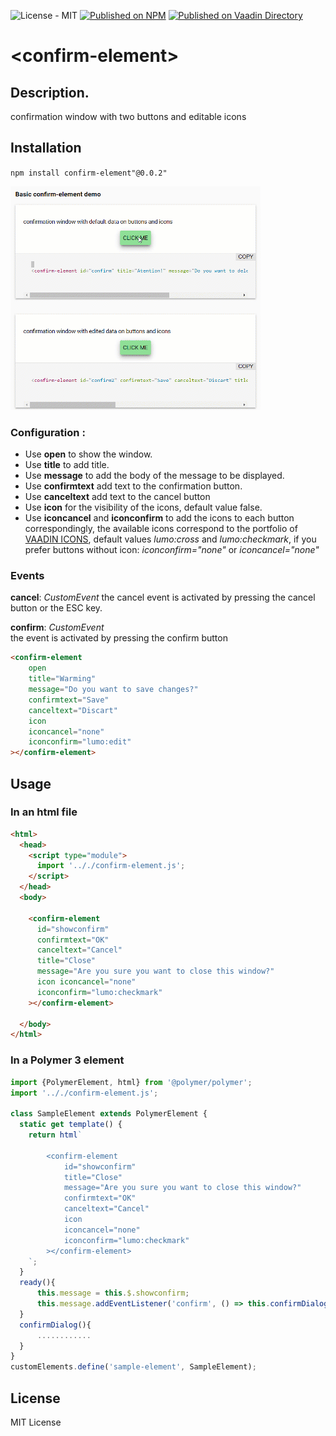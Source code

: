 
![License - MIT](https://img.shields.io/github/license/dacelisl/confirm-element.svg) [![Published on NPM](https://img.shields.io/badge/NPM-Published-red.svg)](https://www.npmjs.com/package/confirm-element) [![Published on Vaadin  Directory](https://img.shields.io/badge/Vaadin%20Directory-published-00b4f0.svg)](https://vaadin.com/directory/component/dacelislconfirm-element)



# \<confirm-element\>

## Description.

confirmation window with two buttons and editable icons  


## Installation

`npm install confirm-element"@0.0.2"` 


![Screenshot of confirm-element](https://raw.githubusercontent.com/Dacelisl/confirm-element/master/confirm-element.gif)

### Configuration _<confirm-element>_:

* Use **open** to show the window.
* Use **title** to add title.
* Use **message** to add the body of the message to be displayed.
* Use **confirmtext** add text to the confirmation button.
* Use **canceltext** add text to the cancel button
* Use **icon** for the visibility of the icons, default value false.
* Use **iconcancel** and **iconconfirm** to add the icons to each button correspondingly, the available icons correspond to the portfolio of  [VAADIN ICONS](https://cdn.vaadin.com/vaadin-lumo-styles/1.4.2/demo/icons.html),  default values *lumo:cross* and *lumo:checkmark*, if you prefer buttons without icon: *iconconfirm="none"* or *iconcancel="none"* 


### Events  
**cancel**:  *CustomEvent*
the cancel event is activated by pressing the cancel button or the ESC key.

**confirm**: *CustomEvent*  
the event is activated by pressing the confirm button


```html
<confirm-element 
    open
    title="Warming"
    message="Do you want to save changes?" 
    confirmtext="Save" 
    canceltext="Discart" 
    icon 
    iconcancel="none" 
    iconconfirm="lumo:edit"
></confirm-element>
```

## Usage

### In an html file

```html
<html>
  <head>
    <script type="module">
      import '.././confirm-element.js';
    </script>
  </head>
  <body>

    <confirm-element 
      id="showconfirm" 
      confirmtext="OK" 
      canceltext="Cancel" 
      title="Close"
      message="Are you sure you want to close this window?" 
      icon iconcancel="none" 
      iconconfirm="lumo:checkmark"
    ></confirm-element>

  </body>
</html>
```

### In a Polymer 3 element
```js
import {PolymerElement, html} from '@polymer/polymer';
import '.././confirm-element.js';

class SampleElement extends PolymerElement {
  static get template() {
    return html`

        <confirm-element 
            id="showconfirm" 
            title="Close"
            message="Are you sure you want to close this window?" 
            confirmtext="OK" 
            canceltext="Cancel" 
            icon 
            iconcancel="none" 
            iconconfirm="lumo:checkmark"
        ></confirm-element>
    `;
  }
  ready(){
      this.message = this.$.showconfirm;
      this.message.addEventListener('confirm', () => this.confirmDialog());
  }
  confirmDialog(){
      ............
  }
}
customElements.define('sample-element', SampleElement);
```
## License

MIT License






